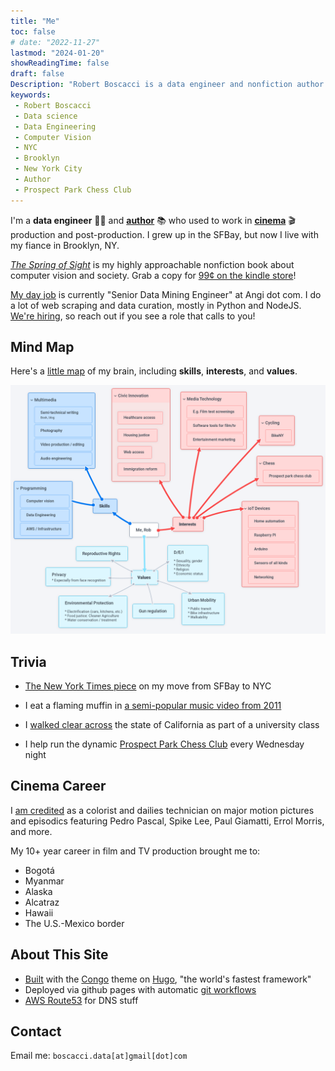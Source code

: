 ```yaml
---
title: "Me"
toc: false
# date: "2022-11-27"
lastmod: "2024-01-20"
showReadingTime: false
draft: false
Description: "Robert Boscacci is a data engineer and nonfiction author. He lives in Brooklyn, NY and helps run the Prospect Park Chess Club. His nonfiction book is called The Spring of Sight." # Keep to 150-160 chars
keywords:
 - Robert Boscacci
 - Data science
 - Data Engineering
 - Computer Vision
 - NYC
 - Brooklyn
 - New York City
 - Author
 - Prospect Park Chess Club
---
```

I'm a **data engineer** 👨‍💻 and [**author**](/book) 📚 who used to work in [**cinema**](https://www.imdb.com/name/nm4574526/) 🎬 production and post-production. I grew up in the SFBay, but now I live with my fiance in Brooklyn, NY.

[_The Spring of Sight_](/book) is my highly approachable nonfiction book about computer vision and society. Grab a copy for [99¢ on the kindle store](https://www.amazon.com/Spring-Sight-Inflection-Computer-Society-ebook/dp/B0C5NBXFRJ)!

[My day job](https://www.linkedin.com/in/rboscacci/) is currently "Senior Data Mining Engineer" at Angi dot com. I do a lot of web scraping and data curation, mostly in Python and NodeJS. [We're hiring](https://www.angi.com/careers), so reach out if you see a role that calls to you!

## Mind Map

Here's a [little map](https://www.plectica.com/maps/9XZY87ZGW) of my brain, including **skills**, **interests**, and **values**.

<a href="https://www.plectica.com/maps/9XZY87ZGW"><img
src="/about/img/rob_skills_interests_values.png"
width="800"/></a>

## Trivia

* [The New York Times piece](https://www.nytimes.com/2018/09/03/realestate/a-couch-surfer-lands-his-perfect-apartment.html) on my move from SFBay to NYC

* I eat a flaming muffin in [a semi-popular music video from 2011](https://youtu.be/5dE-7-kBxXw?t=135)

* I [walked clear across](https://magazine.scu.edu/magazines/spring-2013/walk-across-california/) the state of California as part of a university class

* I help run the dynamic [Prospect Park Chess Club](http://prospectparkchess.club) every Wednesday night

## Cinema Career

I [am credited](https://www.imdb.com/name/nm4574526/) as a colorist and dailies technician on major motion pictures and episodics featuring Pedro Pascal, Spike Lee, Paul Giamatti, Errol Morris, and more.

My 10+ year career in film and TV production brought me to:

* Bogotá
* Myanmar
* Alaska
* Alcatraz
* Hawaii
* The U.S.-Mexico border

## About This Site

* [Built](https://github.com/boscacci/boscacci.github.io) with the [Congo](https://jpanther.github.io/congo/) theme on [Hugo](https://gohugo.io/), "the world's fastest framework"
* Deployed via github pages with automatic [git workflows](https://github.com/boscacci/boscacci.github.io/actions)
* [AWS Route53](https://aws.amazon.com/route53/) for DNS stuff

## Contact

Email me: `boscacci.data[at]gmail[dot]com`
